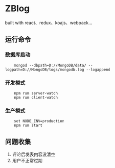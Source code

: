 # ZBlog
built with react、redux、koajs、webpack...

## 运行命令

### 数据库启动

        mongod --dbpath=D://MongoDB/data/ --logpath=D://MongoDB/logs/mongodb.log --logappend

### 开发模式

        npm run server-watch
        npm run client-watch

### 生产模式

        set NODE_ENV=production
        npm run start

## 问题收集

1. 评论后发表内容没清空
2. 用户不正常过期
